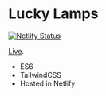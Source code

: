 # Lucky Lamps
[![Netlify Status](https://api.netlify.com/api/v1/badges/a422f948-9e44-4b5d-be3b-af09282aa370/deploy-status)](https://app.netlify.com/sites/grand-sultan-convention-center/deploys)

[Live](https://luckylapms.netlify.app/).

* ES6
* TailwindCSS
* Hosted in Netlify
